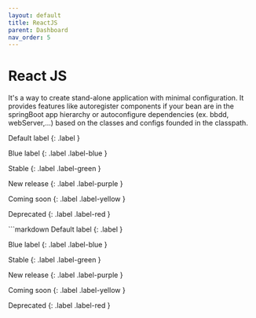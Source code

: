```yaml
---
layout: default
title: ReactJS
parent: Dashboard
nav_order: 5
---
```


# React JS

It's a way to create stand-alone application with minimal configuration. It provides features like autoregister components if your bean are in the springBoot app hierarchy or autoconfigure dependencies (ex. bbdd, webServer,...) based on the classes and configs founded in the classpath.

<div class="code-example" markdown="1">
Default label
{: .label }

Blue label
{: .label .label-blue }

Stable
{: .label .label-green }

New release
{: .label .label-purple }

Coming soon
{: .label .label-yellow }

Deprecated
{: .label .label-red }
</div>
```markdown
Default label
{: .label }

Blue label
{: .label .label-blue }

Stable
{: .label .label-green }

New release
{: .label .label-purple }

Coming soon
{: .label .label-yellow }

Deprecated
{: .label .label-red }
```
